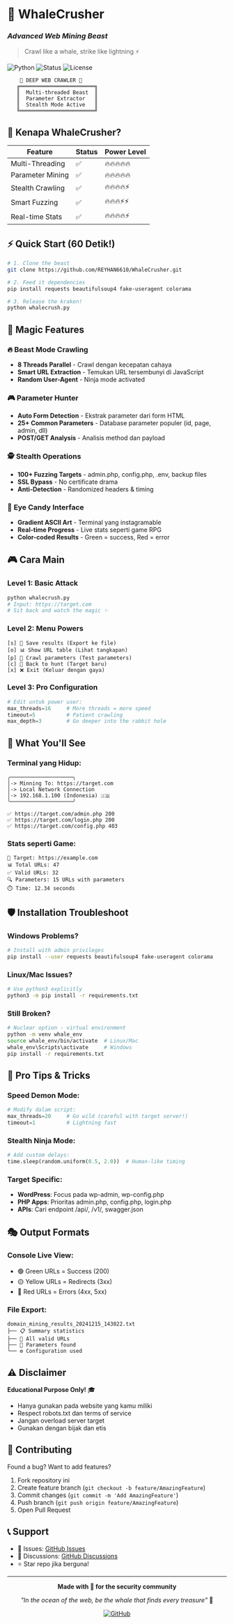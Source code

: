 # 🐋 WhaleCrusher 
### *Advanced Web Mining Beast* 

> Crawl like a whale, strike like lightning ⚡

![Python](https://img.shields.io/badge/python-3.7+-ff69b4?style=for-the-badge&logo=python)
![Status](https://img.shields.io/badge/status-BEAST_MODE-red?style=for-the-badge)
![License](https://img.shields.io/badge/license-MIT-00ff00?style=for-the-badge)

```ascii
    🌊 DEEP WEB CRAWLER 🌊
   ╔════════════════════════╗
   ║  Multi-threaded Beast  ║
   ║  Parameter Extractor   ║
   ║  Stealth Mode Active   ║
   ╚════════════════════════╝
```

## 🚀 Kenapa WhaleCrusher?

| Feature | Status | Power Level |
|---------|---------|-------------|
| Multi-Threading | ✅ | 🔥🔥🔥🔥🔥 |
| Parameter Mining | ✅ | 🔥🔥🔥🔥🔥 |
| Stealth Crawling | ✅ | 🔥🔥🔥🔥⚡ |
| Smart Fuzzing | ✅ | 🔥🔥🔥⚡⚡ |
| Real-time Stats | ✅ | 🔥🔥🔥🔥⚡ |

## ⚡ Quick Start (60 Detik!)

```bash
# 1. Clone the beast
git clone https://github.com/REYHAN6610/WhaleCrusher.git

# 2. Feed it dependencies  
pip install requests beautifulsoup4 fake-useragent colorama

# 3. Release the kraken!
python whalecrush.py
```

## 🎯 Magic Features

### 🔥 **Beast Mode Crawling**
- **8 Threads Parallel** - Crawl dengan kecepatan cahaya
- **Smart URL Extraction** - Temukan URL tersembunyi di JavaScript
- **Random User-Agent** - Ninja mode activated

### 🎮 **Parameter Hunter**
- **Auto Form Detection** - Ekstrak parameter dari form HTML
- **25+ Common Parameters** - Database parameter populer (id, page, admin, dll)
- **POST/GET Analysis** - Analisis method dan payload

### 🕵️ **Stealth Operations**
- **100+ Fuzzing Targets** - admin.php, config.php, .env, backup files
- **SSL Bypass** - No certificate drama
- **Anti-Detection** - Randomized headers & timing

### 🎨 **Eye Candy Interface**
- **Gradient ASCII Art** - Terminal yang instagramable
- **Real-time Progress** - Live stats seperti game RPG
- **Color-coded Results** - Green = success, Red = error

## 🎮 Cara Main

### Level 1: Basic Attack
```bash
python whalecrush.py
# Input: https://target.com
# Sit back and watch the magic ✨
```

### Level 2: Menu Powers
```
[s] 💾 Save results (Export ke file)
[o] 📊 Show URL table (Lihat tangkapan)  
[p] 🎯 Crawl parameters (Test parameters)
[c] 🔄 Back to hunt (Target baru)
[x] ❌ Exit (Keluar dengan gaya)
```

### Level 3: Pro Configuration
```python
# Edit untuk power user:
max_threads=16     # More threads = more speed
timeout=5          # Patient crawling
max_depth=3        # Go deeper into the rabbit hole
```

## 📸 What You'll See

### Terminal yang Hidup:
```
╭────────────────────╮
│-> Minning To: https://target.com
│-> Local Network Connection
│-> 192.168.1.100 (Indonesia) 🇮🇩
╰────────────────────╯

✅ https://target.com/admin.php 200
✅ https://target.com/login.php 200  
✅ https://target.com/config.php 403
```

### Stats seperti Game:
```
🎯 Target: https://example.com
📊 Total URLs: 47
✅ Valid URLs: 32
🔍 Parameters: 15 URLs with parameters
⏱️ Time: 12.34 seconds
```

## 🛡️ Installation Troubleshoot

### Windows Problems?
```bash
# Install with admin privileges
pip install --user requests beautifulsoup4 fake-useragent colorama
```

### Linux/Mac Issues?
```bash
# Use python3 explicitly
python3 -m pip install -r requirements.txt
```

### Still Broken?
```bash
# Nuclear option - virtual environment
python -m venv whale_env
source whale_env/bin/activate  # Linux/Mac
whale_env\Scripts\activate     # Windows
pip install -r requirements.txt
```

## 🎪 Pro Tips & Tricks

### Speed Demon Mode:
```python
# Modify dalam script:
max_threads=20     # Go wild (careful with target server!)
timeout=1          # Lightning fast
```

### Stealth Ninja Mode:
```python
# Add custom delays:
time.sleep(random.uniform(0.5, 2.0))  # Human-like timing
```

### Target Specific:
- **WordPress**: Focus pada wp-admin, wp-config.php
- **PHP Apps**: Prioritas admin.php, config.php, login.php  
- **APIs**: Cari endpoint /api/, /v1/, swagger.json

## 🎭 Output Formats

### Console Live View:
- 🟢 Green URLs = Success (200)
- 🟡 Yellow URLs = Redirects (3xx)
- 🔴 Red URLs = Errors (4xx, 5xx)

### File Export:
```
domain_mining_results_20241215_143022.txt
├── 📋 Summary statistics
├── 🔗 All valid URLs  
├── 🎯 Parameters found
└── ⚙️ Configuration used
```

## ⚠️ Disclaimer

**Educational Purpose Only!** 🎓

- Hanya gunakan pada website yang kamu miliki
- Respect robots.txt dan terms of service
- Jangan overload server target
- Gunakan dengan bijak dan etis

## 🤝 Contributing

Found a bug? Want to add features? 

1. Fork repository ini
2. Create feature branch (`git checkout -b feature/AmazingFeature`)
3. Commit changes (`git commit -m 'Add AmazingFeature'`)
4. Push branch (`git push origin feature/AmazingFeature`)
5. Open Pull Request

## 📞 Support

- 🐛 Issues: [GitHub Issues](https://github.com/REYHAN6610/WhaleCrusher/issues)
- 💬 Discussions: [GitHub Discussions](https://github.com/REYHAN6610/WhaleCrusher/discussions)
- ⭐ Star repo jika berguna!

---

<div align="center">

**Made with 💜 for the security community**

*"In the ocean of the web, be the whale that finds every treasure"* 🐋

[![GitHub](https://img.shields.io/badge/GitHub-REYHAN6610-181717?style=for-the-badge&logo=github)](https://github.com/REYHAN6610)

</div>
